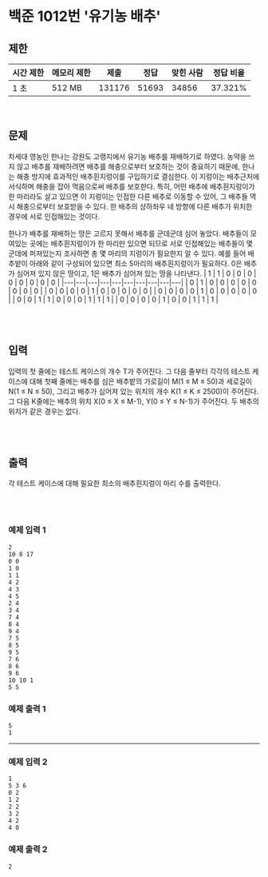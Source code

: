# 백준 1012번 '유기농 배추'

## 제한
|시간 제한|메모리 제한|제출|정답|맞힌 사람|정답 비율|
|------|------|---|---|----|----|
|1 초|512 MB|131176|51693|34856|37.321%|

<br>

## 문제
차세대 영농인 한나는 강원도 고랭지에서 유기농 배추를 재배하기로 하였다. 농약을 쓰지 않고 배추를 재배하려면 배추를 해충으로부터 보호하는 것이 중요하기 때문에, 한나는 해충 방지에 효과적인 배추흰지렁이를 구입하기로 결심한다. 이 지렁이는 배추근처에 서식하며 해충을 잡아 먹음으로써 배추를 보호한다. 특히, 어떤 배추에 배추흰지렁이가 한 마리라도 살고 있으면 이 지렁이는 인접한 다른 배추로 이동할 수 있어, 그 배추들 역시 해충으로부터 보호받을 수 있다. 한 배추의 상하좌우 네 방향에 다른 배추가 위치한 경우에 서로 인접해있는 것이다.

한나가 배추를 재배하는 땅은 고르지 못해서 배추를 군데군데 심어 놓았다. 배추들이 모여있는 곳에는 배추흰지렁이가 한 마리만 있으면 되므로 서로 인접해있는 배추들이 몇 군데에 퍼져있는지 조사하면 총 몇 마리의 지렁이가 필요한지 알 수 있다. 예를 들어 배추밭이 아래와 같이 구성되어 있으면 최소 5마리의 배추흰지렁이가 필요하다. 0은 배추가 심어져 있지 않은 땅이고, 1은 배추가 심어져 있는 땅을 나타낸다.
| 1	| 1	| 0	| 0	| 0	| 0	| 0	| 0	| 0	| 0 |
|---|---|---|---|---|---|---|---|---|---|
| 0	| 1	| 0	| 0	| 0	| 0	| 0	| 0	| 0	| 0 |
| 0	| 0	| 0	| 0	| 1	| 0	| 0	| 0	| 0	| 0 |
| 0	| 0	| 0	| 0	| 1	| 0	| 0	| 0	| 0	| 0 |
| 0	| 0	| 1	| 1	| 0	| 0	| 0	| 1	| 1	| 1 |
| 0	| 0	| 0	| 0	| 1	| 0	| 0	| 1	| 1	| 1 |

<br><br>

## 입력
입력의 첫 줄에는 테스트 케이스의 개수 T가 주어진다. 그 다음 줄부터 각각의 테스트 케이스에 대해 첫째 줄에는 배추를 심은 배추밭의 가로길이 M(1 ≤ M ≤ 50)과 세로길이 N(1 ≤ N ≤ 50), 그리고 배추가 심어져 있는 위치의 개수 K(1 ≤ K ≤ 2500)이 주어진다. 그 다음 K줄에는 배추의 위치 X(0 ≤ X ≤ M-1), Y(0 ≤ Y ≤ N-1)가 주어진다. 두 배추의 위치가 같은 경우는 없다.

<br><br>

## 출력
각 테스트 케이스에 대해 필요한 최소의 배추흰지렁이 마리 수를 출력한다.

<br><br>
### 예제 입력 1
```
2
10 8 17
0 0
1 0
1 1
4 2
4 3
4 5
2 4
3 4
7 4
8 4
9 4
7 5
8 5
9 5
7 6
8 6
9 6
10 10 1
5 5
```
### 예제 출력 1
```
5
1
```
<hr>

### 예제 입력 2
```
1
5 3 6
0 2
1 2
2 2
3 2
4 2
4 0
```
### 예제 출력 2
```
2
```